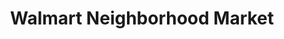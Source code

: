 ---
title: "Walmart Neighborhood Market"
url: /collinsville/walmart-neighborhood-market/
shop: supermarket
---